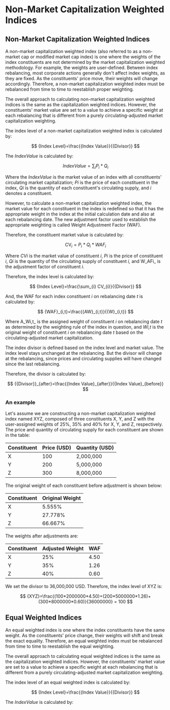 # Non-Market Capitalization Weighted Indices

## Non-Market Capitalization Weighted Indices

A non-market capitalization weighted index (also referred to as a non-market cap or modified market cap index) is one where the weights of the index constituents are not determined by the market capitalization weighted methodology. For example, the weights are user-defined. Between index rebalancing, most corporate actions generally don't affect index weights, as they are fixed. As the constituents' price move, their weights will change accordingly. Therefore, a non-market capitalization weighted index must be rebalanced from time to time to reestablish proper weighting.

The overall approach to calculating non-market capitalization weighted indices is the same as the capitalization weighted indices. However, the constituents' market value are set to a value to achieve a specific weight at each rebalancing that is different from a purely circulating-adjusted market capitalization weighting.

The index level of a non-market capitalization weighted index is calculated by:

$$
{Index Level}=\frac{{Index Value}}{{Divisor}}
$$

The _IndexValue_ is calculated by:

$$
{Index Value}={\sum_{i} P_{i} * Q_{i}}
$$

Where the _IndexValue_ is the market value of an index with all constituents' circulating market capitalization; _Pi_ is the price of each constituent in the index, _Qi_ is the quantity of each constituent's circulating supply, and _i_ denotes a constituent.

However, to calculate a non-market capitalization weighted index, the market value for each constituent in the index is redefined so that it has the appropriate weight in the index at the initial calculation date and also at each rebalancing date. The new adjustment factor used to establish the appropriate weighting is called Weight Adjustment Factor (WAF).&#x20;

Therefore, the constituent market value is calculated by:

$$
\text {CV}_{i}={P_{i} * Q_{i} * WAF_{i}}
$$

Where _CVi_ is the market value of constituent _i_, _Pi_ is the price of constituent _i_, _Qi_ is the quantity of the circulating supply of constituent _i,_ and W_AFi_ is the adjustment factor of constituent _i_.

Therefore, the index level is calculated by:

$$
{Index Level}=\frac{\sum_{i} CV_{i}}{{Divisor}}
$$

And, the WAF for each index constituent _i_ on rebalancing date _t_ is calculated by:

$$
{WAF}_{i,t}=\frac{{AW}_{i,t}}{{W}_{i,t}}
$$

Where A_Wi,t_ is the assigned weight of constituent _i_ on rebalancing date _t_ as determined by the weighting rule of the index in question, and _Wi,t_ is the original weight of constituent _i_ on rebalancing date _t_ based on the circulating-adjusted market capitalization.

The index divisor is defined based on the index level and market value. The index level stays unchanged at the rebalancing. But the divisor will change at the rebalancing, since prices and circulating supplies will have changed since the last rebalancing.

Therefore, the divisor is calculated by:

$$
{{Divisor}}_{after}=\frac{{Index Value}_{after}}{{Index Value}_{before}}
$$

### An example

Let's assume we are constructing a non-market capitalization weighted index named XYZ, composed of three constituents X, Y, and Z with the user-assigned weights of 25%, 35% and 40% for X, Y, and Z, respectively. The price and quantity of circulating supply for each constituent are shown in the table:&#x20;

| Constituent | Price (USD) | Quantity (USD) |
| ----------- | ----------- | -------------- |
| X           | 100         | 2,000,000      |
| Y           | 200         | 5,000,000      |
| Z           | 300         | 8,000,000      |

The original weight of each constituent before adjustment is shown below:

| Constituent | Original Weight |
| ----------- | --------------- |
| X           | 5.555%          |
| Y           | 27.778%         |
| Z           | 66.667%         |

The weights after adjustments are:

| Constituent | Adjusted Weight | WAF  |
| ----------- | --------------- | ---- |
| X           | 25%             | 4.50 |
| Y           | 35%             | 1.26 |
| Z           | 40%             | 0.60 |

We set the divisor to 36,000,000 USD. Therefore, the index level of XYZ is:

$$
{XYZ}=\frac{(100*2000000*4.50)+(200*5000000*1.26)+(300*8000000*0.60)}{36000000} = 100
$$

## Equal Weighted Indices

An equal weighted index is one where the index constituents have the same weight. As the constituents' price change, their weights will shift and break the exact equality. Therefore, an equal weighted index must be rebalanced from time to time to reestablish the equal weighting.

The overall approach to calculating equal weighted indices is the same as the capitalization weighted indices. However, the constituents' market value are set to a value to achieve a specific weight at each rebalancing that is different from a purely circulating-adjusted market capitalization weighting.

The index level of an equal weighted index is calculated by:

$$
{Index Level}=\frac{{Index Value}}{{Divisor}}
$$

The _IndexValue_ is calculated by:

